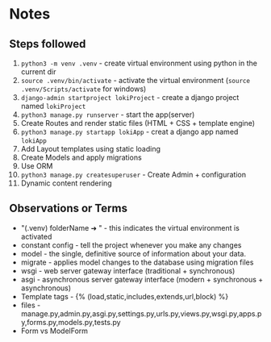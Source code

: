 # Notes

## Steps followed

1. `python3 -m venv .venv` - create virtual environment using python in the current dir
2. `source .venv/bin/activate` - activate the virtual environment (`source .venv/Scripts/activate` for windows)
3. `django-admin startproject lokiProject` - create a django project named `lokiProject`
4. `python3 manage.py runserver` - start the app(server)
5. Create Routes and render static files (HTML + CSS + template engine)
6. `python3 manage.py startapp lokiApp` - creat a django app named `lokiApp`
7. Add Layout templates using static loading
8. Create Models and apply migrations
9. Use ORM
10. `python3 manage.py createsuperuser` - Create Admin + configuration
11. Dynamic content rendering

## Observations or Terms

- "(.venv) folderName ➜ " - this indicates the virtual environment is activated
- constant config - tell the project whenever you make any changes
- model - the single, definitive source of information about your data.
- migrate - applies model changes to the database using migration files
- wsgi - web server gateway interface (traditional + synchronous)
- asgi - asynchronous server gateway interface (modern + synchronous + asynchronous)
- Template tags - {% (load,static,includes,extends,url,block) %}
- files - manage.py,admin.py,asgi.py,settings.py,urls.py,views.py,wsgi.py,apps.py,forms.py,models.py,tests.py
- Form vs ModelForm
